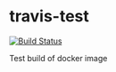 # travis-test

[![Build Status](https://travis-ci.org/limed/travis-test.svg?branch=master)](https://travis-ci.org/limed/travis-test)

Test build of docker image
